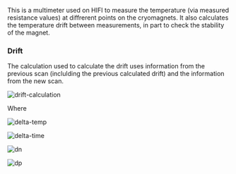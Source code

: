 This is a multimeter used on HIFI to measure the temperature (via measured resistance values) at diffrerent points on the cryomagnets. It also calculates the temperature drift between measurements, in part to check the stability of the magnet. 

### Drift

The calculation used to calculate the drift uses information from the previous scan (inclulding the previous calculated drift) and the information from the new scan. 

![drift-calculation]

Where 

![delta-temp]

![delta-time]

![dn]

![dp]


[//]: # (URLs for latex images)

[drift-calculation]: http://mathurl.com/y77q3ex2.png

[dn]: http://mathurl.com/ydykpgb5.png

[dp]: http://mathurl.com/ycpzu8wu.png

[delta-temp]: http://mathurl.com/ybcns6ud.png

[delta-time]: http://mathurl.com/y8lccdz7.png